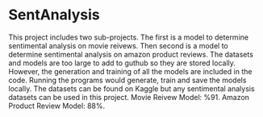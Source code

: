 # SentAnalysis

This project includes two sub-projects. The first is a model to determine sentimental analysis on movie reivews. Then second is a model to determine sentimental analysis on amazon product reviews.
The datasets and models are too large to add to guthub so they are stored locally. However, the generation and training of all the models are included in the code. Running the programs would generate, train and save the models locally.
The datasets can be found on Kaggle but any sentimental analysis datasets can be used in this project. Movie Reivew Model: %91. Amazon Product Review Model: 88%.
